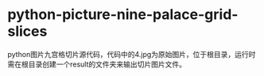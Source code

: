 # python-picture-nine-palace-grid-slices
python图片九宫格切片源代码，代码中的4.jpg为原始图片，位于根目录，运行时需在根目录创建一个result的文件夹来输出切片图片文件。
